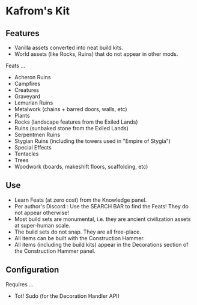 # Kafrom's Kit

## Features

- Vanilla assets converted into neat build kits.
- World assets (like Rocks, Ruins) that do not appear in other mods.

Feats ...

- Acheron Ruins
- Campfires
- Creatures
- Graveyard
- Lemurian Ruins
- Metalwork (chains + barred doors, walls, etc)
- Plants
- Rocks (landscape features from the Exiled Lands)
- Ruins (sunbaked stone from the Exiled Lands)
- Serpentmen Ruins
- Stygian Ruins (including the towers used in "Empire of Stygia")
- Special Effects
- Tentacles
- Trees
- Woodwork (boards, makeshift floors, scaffolding, etc)

## Use

- Learn Feats (at zero cost) from the Knowledge panel.
- Per author's Discord : Use the SEARCH BAR to find the Feats! They do not appear otherwise!
- Most build sets are monumental, i.e. they are ancient civilization assets at super-human scale.
- The build sets do not snap. They are all free-place.
- All items can be built with the Construction Hammer.
- All items (including the build kits) appear in the Decorations section of the Construction Hammer panel.

## Configuration

Requires ...

- Tot! Sudo (for the Decoration Handler API)
